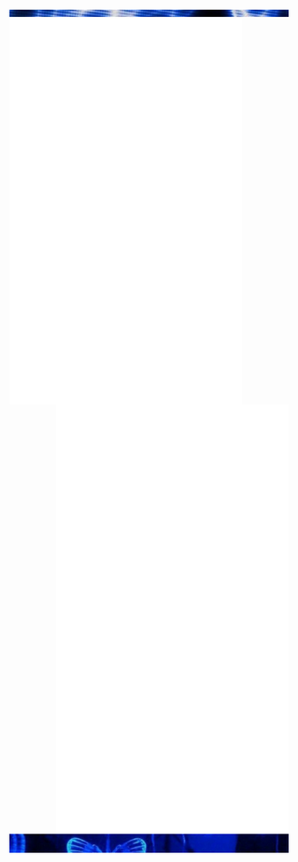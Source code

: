 <div class="parte_de_arriba">
<img src="22.png">
</div>

<div>
  <img src="/metrics1.svg" width="420" align="left" align="top" />
  <img src="/metrics2.svg" width="420" align="right" />
</div>

<div class="contenedor">
<img src="3vs4.png" align="center">
</div>



